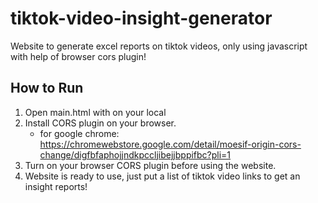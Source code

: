 # tiktok-video-insight-generator
Website to generate excel reports on tiktok videos, only using javascript with help of browser cors plugin!


## How to Run
1. Open main.html with on your local
2. Install CORS plugin on your browser.
   - for google chrome: https://chromewebstore.google.com/detail/moesif-origin-cors-change/digfbfaphojjndkpccljibejjbppifbc?pli=1
3. Turn on your browser CORS plugin before using the website.
4. Website is ready to use, just put a list of tiktok video links to get an insight reports!
